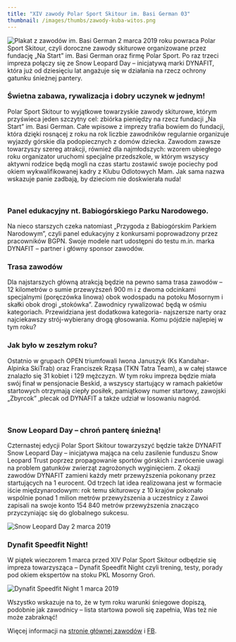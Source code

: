 ```yaml
---
title: "XIV zawody Polar Sport Skitour im. Basi German 03"
thumbnail: /images/thumbs/zawody-kuba-witos.png
---
```


<span class="image left">
    <img alt="Plakat z zawodów im. Basi German" src="/images/news/plakat-hr-491x692.jpg" title="Plakat z zawodów im. Basi German">
</span>
2 marca 2019 roku powraca Polar Sport Skitour, czyli doroczne zawody skiturowe
organizowane przez fundację „Na Start” im. Basi German oraz firmę Polar Sport.
Po raz trzeci impreza połączy się ze Snow Leopard Day – inicjatywą marki DYNAFIT,
która już od dziesięciu lat angażuje się w działania na rzecz ochrony gatunku
śnieżnej pantery.

### Świetna zabawa, rywalizacja i dobry uczynek w jednym!

Polar Sport Skitour to wyjątkowe towarzyskie zawody skiturowe, którym
przyświeca jeden szczytny cel: zbiórka pieniędzy na rzecz fundacji „Na Start”
im. Basi German. Całe wpisowe z imprezy trafia bowiem do fundacji, która dzięki
rosnącej z roku na rok liczbie zawodników regularnie organizuje wyjazdy górskie
dla podopiecznych z domów dziecka. Zawodom zawsze towarzyszy szereg atrakcji,
również dla najmłodszych: wzorem ubiegłego roku organizator uruchomi specjalne
przedszkole, w którym wszyscy aktywni rodzice będą mogli na czas startu zostawić
swoje pociechy pod okiem wykwalifikowanej kadry z Klubu Odlotowych Mam. Jak sama
nazwa wskazuje panie zadbają, by dzieciom nie doskwierała nuda!

<span class="image modal gallery">
  <a href="/images/galleries/zawody-basi-german/race1.jpg" title=""><img src="/images/galleries/zawody-basi-german/race1.jpg.thumb.jpg" alt="" /></a>
  <a href="/images/galleries/zawody-basi-german/race2.jpg" title=""><img src="/images/galleries/zawody-basi-german/race2.jpg.thumb.jpg" alt="" /></a>
  <a href="/images/galleries/zawody-basi-german/race3.jpg" title=""><img src="/images/galleries/zawody-basi-german/race3.jpg.thumb.jpg" alt="" /></a>
  <a href="/images/galleries/zawody-basi-german/race4.jpg" title=""><img src="/images/galleries/zawody-basi-german/race4.jpg.thumb.jpg" alt="" /></a>
</span>
<span class="clear"></span>

### Panel edukacyjny nt. Babiogórskiego Parku Narodowego.

Na nieco starszych czeka natomiast „Przygoda z Babiogórskim Parkiem Narodowym”, czyli panel edukacyjny z konkursami poprowadzony przez pracowników BGPN. Swoje modele nart udostępni do testu m.in. marka DYNAFIT – partner i główny sponsor zawodów.

### Trasa zawodów

Dla najstarszych główną atrakcją będzie na pewno sama trasa zawodów – 12 kilometrów o sumie przewyższeń 900 m i z dwoma odcinkami specjalnymi (poręczówka linowa) obok wodospadu na potoku Mosornym i skałki obok drogi „stokówka”. Zawodnicy rywalizować będą w ośmiu kategoriach. Przewidziana jest dodatkowa kategoria- najszersze narty oraz najciekawszy strój-wybierany drogą głosowania. Komu pójdzie najlepiej w tym roku?


### Jak było w zeszłym roku?

Ostatnio w grupach OPEN triumfowali Iwona Januszyk (Ks Kandahar-Alpinka SkiTrab) oraz Franciszek Rząsa (TKN Tatra Team), a w całej stawce znalazło się 31 kobiet i 129 mężczyzn. W tym roku impreza będzie miała swój finał w pensjonacie Beskid, a wszyscy startujący w ramach pakietów startowych otrzymają ciepły posiłek, pamiątkowy numer startowy, zawojski „Zbyrcok” ,plecak od DYNAFIT a także udział w losowaniu nagród.

<span class="image modal gallery">
  <a href="/images/galleries/zawody-basi-german/race5.jpg" title=""><img src="/images/galleries/zawody-basi-german/race5.jpg.thumb.jpg" alt="" /></a>
  <a href="/images/galleries/zawody-basi-german/race6.jpg" title=""><img src="/images/galleries/zawody-basi-german/race6.jpg.thumb.jpg" alt="" /></a>
  <a href="/images/galleries/zawody-basi-german/race7.jpg" title=""><img src="/images/galleries/zawody-basi-german/race7.jpg.thumb.jpg" alt="" /></a>
  <a href="/images/galleries/zawody-basi-german/race8.jpg" title=""><img src="/images/galleries/zawody-basi-german/race8.jpg.thumb.jpg" alt="" /></a>
</span>

### Snow Leopard Day – chroń panterę śnieżną!

Czternastej edycji Polar Sport Skitour towarzyszyć będzie także DYNAFIT Snow Leopard Day – inicjatywa mająca na celu zasilenie funduszu Snow Leopard Trust poprzez propagowanie sportów górskich i zwrócenie uwagi na problem gatunków zwierząt zagrożonych wyginięciem. Z okazji zawodów DYNAFIT zamieni każdy metr przewyższenia pokonany przez startujących na 1 eurocent. Od trzech lat idea realizowana jest w formacie iście międzynarodowym: rok temu skiturowcy z 10 krajów pokonało wspólnie ponad 1 milion metrów przewyższenia a uczestnicy z Zawoi zapisali na swoje konto 154 840 metrów przewyższenia znacząco przyczyniając się do globalnego sukcesu.

<span class="image fit">
  <img src="/images/news/zawody-basi-german/snow-leopard.jpg" alt="Snow Leopard Day 2 marca 2019" />
</span>

### Dynafit Speedfit Night!

W piątek wieczorem 1 marca przed XIV Polar Sport Skitour odbędzie się impreza towarzysząca – Dynafit Speedfit Night czyli trening, testy, porady pod okiem ekspertów na stoku PKL Mosorny Groń.

<span class="image fit">
  <img src="/images/news/zawody-basi-german/dynafit-speedfit-night.jpg" alt="Dynafit Speedfit Night 1 marca 2019" />
</span>

Wszystko wskazuje na to, że w tym roku warunki śniegowe dopiszą, podobnie jak zawodnicy – lista startowa powoli się zapełnia, Was też nie może zabraknąć!

Więcej informacji na [stronie głównej zawodów](http://zawody.polarsport.pl/) i [FB](https://www.facebook.com/polarsport.skitour/?__tn__=%2Cd%2CP-R&eid=ARDT5JDkKSIUYnDQljR94Z9P36q-KUjZsonh6sc9VnjtEplExrLIb7RIuWmtHx-5ZEKMwnwxWA9vR4SE).
